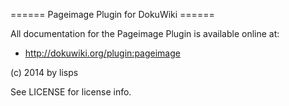 ====== Pageimage Plugin for DokuWiki ======

All documentation for the Pageimage Plugin is available online at:

  * http://dokuwiki.org/plugin:pageimage

(c) 2014 by lisps


See LICENSE for license info.